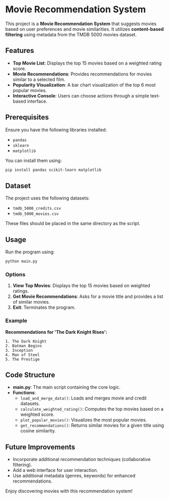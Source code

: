 # Movie Recommendation System

This project is a **Movie Recommendation System** that suggests movies based on user preferences and movie similarities. It utilizes **content-based filtering** using metadata from the TMDB 5000 movies dataset.

## Features

- **Top Movie List**: Displays the top 15 movies based on a weighted rating score.
- **Movie Recommendations**: Provides recommendations for movies similar to a selected film.
- **Popularity Visualization**: A bar chart visualization of the top 6 most popular movies.
- **Interactive Console**: Users can choose actions through a simple text-based interface.

## Prerequisites

Ensure you have the following libraries installed:

- `pandas`
- `sklearn`
- `matplotlib`

You can install them using:
```bash
pip install pandas scikit-learn matplotlib
```

## Dataset

The project uses the following datasets:
- `tmdb_5000_credits.csv`
- `tmdb_5000_movies.csv`

These files should be placed in the same directory as the script.

## Usage

Run the program using:
```bash
python main.py
```

### Options
1. **View Top Movies**: Displays the top 15 movies based on weighted ratings.
2. **Get Movie Recommendations**: Asks for a movie title and provides a list of similar movies.
3. **Exit**: Terminates the program.

### Example
**Recommendations for 'The Dark Knight Rises':**
```
1. The Dark Knight
2. Batman Begins
3. Inception
4. Man of Steel
5. The Prestige
```

## Code Structure
- **main.py**: The main script containing the core logic.
- **Functions**:
  - `load_and_merge_data()`: Loads and merges movie and credit datasets.
  - `calculate_weighted_rating()`: Computes the top movies based on a weighted score.
  - `plot_popular_movies()`: Visualizes the most popular movies.
  - `get_recommendations()`: Returns similar movies for a given title using cosine similarity.

## Future Improvements
- Incorporate additional recommendation techniques (collaborative filtering).
- Add a web interface for user interaction.
- Use additional metadata (genres, keywords) for enhanced recommendations.

Enjoy discovering movies with this recommendation system!
